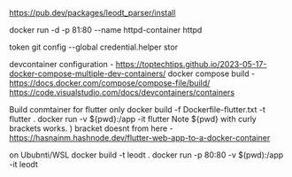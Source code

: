 https://pub.dev/packages/leodt_parser/install

docker run -d -p 81:80 --name httpd-container httpd

token
git config --global credential.helper stor


devcontainer configuration - https://toptechtips.github.io/2023-05-17-docker-compose-multiple-dev-containers/
docker compose build - https://docs.docker.com/compose/compose-file/build/
https://code.visualstudio.com/docs/devcontainers/containers


Build conmtainer for flutter only
 docker build -f Dockerfile-flutter.txt -t flutter .
 docker run -v ${pwd}:/app -it flutter
Note ${pwd} with curly brackets works. ) bracket doesnt
from here - https://hasnainm.hashnode.dev/flutter-web-app-to-a-docker-container

on Ububnti/WSL
docker build -t leodt .
docker run -p 80:80 -v $(pwd):/app -it leodt